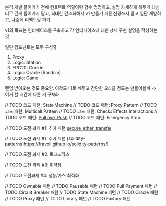 본격 개발 들어가기 전에 컨트랙트 역할이랑 함수 명명하고, 설명 자세하게 해두기
대신 너무 깊게 들어가지 말고, 최대한 간소화해서 v1 만들기
패턴 신경쓰지 말고 일단 개발하고, 나중에 리팩토링 하기

v1의 목표는 인터페이스를 구축하고
각 인터페이스에 대한 상세 구현 설명을 작성하는 것

일단 컴포넌트는 모두 구성함

1. Proxy
2. Logic: Station
3. ERC20: Cookie
4. Logic: Oracle (Random)
5. Logic: Game



랜덤 받아오는 것도 중요함. 이것도 따로 빼두고
간단한 오라클 정도는 만들어볼까 -> 이거 할 시간에 다른 거 구체화

// TODO 코드 패턴: State Machine
// TODO 코드 패턴: Proxy Pattern
// TODO 코드 패턴: Multicall Pattern
// TODO 코드 패턴: Checks Effects Interactions
// TODO 코드 패턴: [Pull over Push](https://fravoll.github.io/solidity-patterns/pull_over_push.html)
// TODO 코드 패턴: Emergency Stop

// TODO 도전 과제 #1: 추가 패턴 [secure_ether_transfer](https://fravoll.github.io/solidity-patterns/secure_ether_transfer.html)

// TODO 도전 과제 #1: 추가 패턴 [solidity-patterns]https://fravoll.github.io/solidity-patterns/)

// TODO 도전 과제 #2. 토크노믹스

// TODO 도전 과제 #3: 취약점

// TODO 도전과제 #4: 성능/가스 최적화

// TODO Ownable 패턴
// TODO Pausable 패턴
// TODO Pull Payment 패턴
// TODO Circuit Breaker 패턴
// TODO State Machine 패턴
// TODO Oracle 패턴
// TODO Proxy 패턴
// TODO Library 패턴
// TODO Factory 패턴

